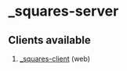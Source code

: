 # _squares-server

## Clients available
1. [_squares-client](https://github.com/DrFR0ST/_squares-client) (web)
